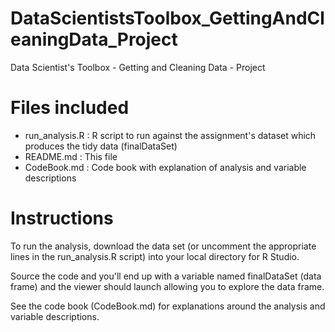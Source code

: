 # DataScientistsToolbox_GettingAndCleaningData_Project
Data Scientist's Toolbox - Getting and Cleaning Data - Project

# Files included
* run_analysis.R : R script to run against the assignment's dataset which produces the tidy data (finalDataSet)
* README.md      : This file
* CodeBook.md    : Code book with explanation of analysis and variable descriptions

# Instructions
To run the analysis, download the data set (or uncomment the appropriate lines in the run_analysis.R script) into
your local directory for R Studio.  

Source the code and you'll end up with a variable named finalDataSet (data frame)
and the viewer should launch allowing you to explore the data frame.  

See the code book (CodeBook.md) for explanations
around the analysis and variable descriptions.
